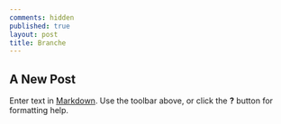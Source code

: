 ```yaml
---
comments: hidden
published: true
layout: post
title: Branche
---
```

## A New Post

Enter text in [Markdown](http://daringfireball.net/projects/markdown/). Use the toolbar above, or click the **?** button for formatting help.
